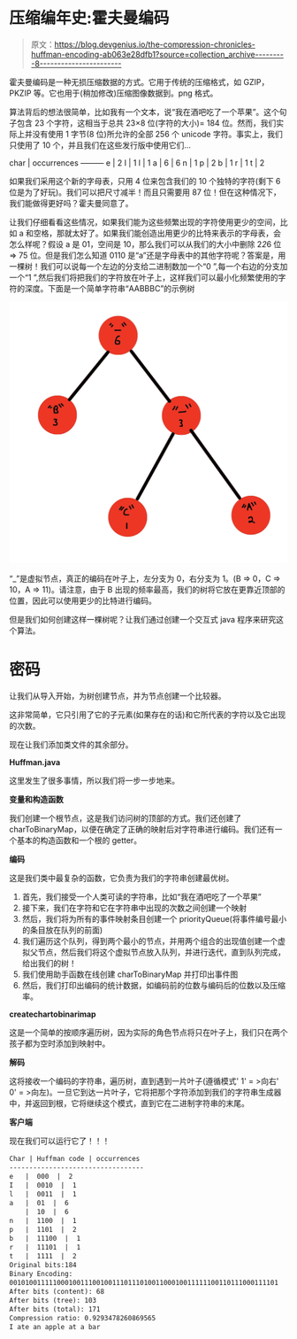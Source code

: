 # 压缩编年史:霍夫曼编码

> 原文：<https://blog.devgenius.io/the-compression-chronicles-huffman-encoding-ab063e28dfb1?source=collection_archive---------8----------------------->

霍夫曼编码是一种无损压缩数据的方式。它用于传统的压缩格式，如 GZIP，PKZIP 等。它也用于(稍加修改)压缩图像数据到。png 格式。

算法背后的想法很简单，比如我有一个文本，说“我在酒吧吃了一个苹果”。这个句子包含 23 个字符，这相当于总共 23×8 位(字符的大小)= 184 位。然而，我们实际上并没有使用 1 字节(8 位)所允许的全部 256 个 unicode 字符。事实上，我们只使用了 10 个，并且我们在这些发行版中使用它们…

char | occurrences
———
e | 2
I | 1
l | 1
a | 6
| 6
n | 1
p | 2
b | 1
r | 1
t | 2

如果我们采用这个新的字母表，只用 4 位来包含我们的 10 个独特的字符(剩下 6 位是为了好玩)。我们可以把尺寸减半！而且只需要用 87 位！但在这种情况下，我们能做得更好吗？霍夫曼同意了。

让我们仔细看看这些情况，如果我们能为这些频繁出现的字符使用更少的空间，比如 a 和空格，那就太好了。如果我们能创造出用更少的比特来表示的字母表，会怎么样呢？假设 a 是 01，空间是 10，那么我们可以从我们的大小中删除 2*2*6 位=> 75 位。但是我们怎么知道 0110 是“a”还是字母表中的其他字符呢？答案是，用一棵树！我们可以说每一个左边的分支给二进制数加一个“0 ”,每一个右边的分支加一个“1 ”,然后我们将把我们的字符放在叶子上，这样我们可以最小化频繁使用的字符的深度。下面是一个简单字符串“AABBBC”的示例树

![](img/e4e20c72b9bec73b8ce574f1ceb81de7.png)

“_”是虚拟节点，真正的编码在叶子上，左分支为 0，右分支为 1。(B => 0，C => 10，A => 11)。请注意，由于 B 出现的频率最高，我们的树将它放在更靠近顶部的位置，因此可以使用更少的比特进行编码。

但是我们如何创建这样一棵树呢？让我们通过创建一个交互式 java 程序来研究这个算法。

# 密码

让我们从导入开始，为树创建节点，并为节点创建一个比较器。

这非常简单，它只引用了它的子元素(如果存在的话)和它所代表的字符以及它出现的次数。

现在让我们添加类文件的其余部分。

**Huffman.java**

这里发生了很多事情，所以我们将一步一步地来。

**变量和构造函数**

我们创建一个根节点，这是我们访问树的顶部的方式。我们还创建了 charToBinaryMap，以便在确定了正确的映射后对字符串进行编码。我们还有一个基本的构造函数和一个根的 getter。

**编码**

这是我们类中最复杂的函数，它负责为我们的字符串创建最优树。

1.  首先，我们接受一个人类可读的字符串，比如“我在酒吧吃了一个苹果”
2.  接下来，我们在字符和它在字符串中出现的次数之间创建一个映射
3.  然后，我们将为所有的事件映射条目创建一个 priorityQueue(将事件编号最小的条目放在队列的前面)
4.  我们遍历这个队列，得到两个最小的节点，并用两个组合的出现值创建一个虚拟父节点，然后我们将这个虚拟节点放入队列，并进行迭代，直到队列完成，给出我们的树！
5.  我们使用助手函数在线创建 charToBinaryMap 并打印出事件图
6.  然后，我们打印出编码的统计数据，如编码前的位数与编码后的位数以及压缩率。

**createchartobinarimap**

这是一个简单的按顺序遍历树，因为实际的角色节点将只在叶子上，我们只在两个孩子都为空时添加到映射中。

**解码**

这将接收一个编码的字符串，遍历树，直到遇到一片叶子(遵循模式' 1' = >向右' 0' = >向左)。一旦它到达一片叶子，它将把那个字符添加到我们的字符串生成器中，并返回到根，它将继续这个模式，直到它在二进制字符串的末尾。

**客户端**

现在我们可以运行它了！！！

```
Char | Huffman code | occurrences
----------------------------------
e   |  000  |  2
I   |  0010  |  1
l   |  0011  |  1
a   |  01  |  6
    |  10  |  6
n   |  1100  |  1
p   |  1101  |  2
b   |  11100  |  1
r   |  11101  |  1
t   |  1111  |  2
Original bits:184
Binary Encoding: 00101001111100010011100100111011101001100010011111100110111000111101
After bits (content): 68
After bits (tree): 103
After bits (total): 171
Compression ratio: 0.9293478260869565
I ate an apple at a bar
```